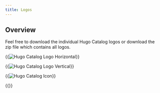 ```yaml
---
title: Logos
---
```


## **Overview**

Feel free to download the individual Hugo Catalog logos or download the zip file which contains all logos.

{{<image src="/images/hugo-catalog-logo.svg" span="6" text_position="top" title="Hugo Catalog Logo Horizontal" description="" overlay="" light="false" dark="false" scale="true">}}

{{<image src="/images/hugo-catalog-vertical.svg" span="3" text_position="top" title="Hugo Catalog Logo Vertical" description="" overlay="" light="false" dark="false" scale="true">}}

{{<image src="/images/hugo-catalog-icon.svg" span="3" text_position="top" title="Hugo Catalog Icon" description="" overlay="" light="false" dark="false" scale="true">}}

{{<download title="Hugo Catalog Logos" span="6" url="/static/downloads/hugo-catalog-logos.zip" subtitle="">}}
